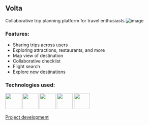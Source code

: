 ## Volta
Collaborative trip planning platform for travel enthusiasts
![image](https://github.com/nicolasf10/volta/assets/54503503/d00d04d7-9c54-43f1-8e0e-0e18b6340e41)

### Features:
- Sharing trips across users
- Exploring attractions, restaurants, and more
- Map view of destination
- Collaborative checklist
- Flight search
- Explore new destinations

### Technologies used:
[<img src="https://user-images.githubusercontent.com/25181517/189716855-2c69ca7a-5149-4647-936d-780610911353.png" width="50">](https://user-images.githubusercontent.com/25181517/189716855-2c69ca7a-5149-4647-936d-780610911353.png)
[<img src="https://user-images.githubusercontent.com/25181517/183897015-94a058a6-b86e-4e42-a37f-bf92061753e5.png" width="50">](https://user-images.githubusercontent.com/25181517/183897015-94a058a6-b86e-4e42-a37f-bf92061753e5.png)
[<img src="https://user-images.githubusercontent.com/25181517/117447155-6a868a00-af3d-11eb-9cfe-245df15c9f3f.png" width="50">](https://user-images.githubusercontent.com/25181517/117447155-6a868a00-af3d-11eb-9cfe-245df15c9f3f.png)
[<img src="https://user-images.githubusercontent.com/25181517/183568594-85e280a7-0d7e-4d1a-9028-c8c2209e073c.png" width="50">](https://user-images.githubusercontent.com/25181517/183568594-85e280a7-0d7e-4d1a-9028-c8c2209e073c.png)
[<img src="https://user-images.githubusercontent.com/25181517/183898674-75a4a1b1-f960-4ea9-abcb-637170a00a75.png" width="50">](https://user-images.githubusercontent.com/25181517/183898674-75a4a1b1-f960-4ea9-abcb-637170a00a75.png)

[Project development]([url](https://docs.google.com/document/d/1N9cMD-N6iQuqFM5leTNAsd5EWFgogBfxbeYF1MfPfOQ/edit?usp=sharing))
